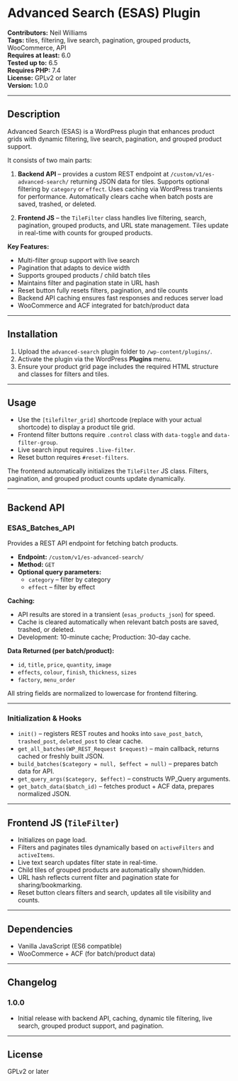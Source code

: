 # Advanced Search (ESAS) Plugin

**Contributors:** Neil Williams  
**Tags:** tiles, filtering, live search, pagination, grouped products, WooCommerce, API  
**Requires at least:** 6.0  
**Tested up to:** 6.5  
**Requires PHP:** 7.4  
**License:** GPLv2 or later  
**Version:** 1.0.0  

---

## Description

Advanced Search (ESAS) is a WordPress plugin that enhances product grids with dynamic filtering, live search, pagination, and grouped product support.  

It consists of two main parts:

1. **Backend API** – provides a custom REST endpoint at `/custom/v1/es-advanced-search/` returning JSON data for tiles. Supports optional filtering by `category` or `effect`. Uses caching via WordPress transients for performance. Automatically clears cache when batch posts are saved, trashed, or deleted.

2. **Frontend JS** – the `TileFilter` class handles live filtering, search, pagination, grouped products, and URL state management. Tiles update in real-time with counts for grouped products.

**Key Features:**

- Multi-filter group support with live search  
- Pagination that adapts to device width  
- Supports grouped products / child batch tiles  
- Maintains filter and pagination state in URL hash  
- Reset button fully resets filters, pagination, and tile counts  
- Backend API caching ensures fast responses and reduces server load  
- WooCommerce and ACF integrated for batch/product data  

---

## Installation

1. Upload the `advanced-search` plugin folder to `/wp-content/plugins/`.  
2. Activate the plugin via the WordPress **Plugins** menu.  
3. Ensure your product grid page includes the required HTML structure and classes for filters and tiles.  

---

## Usage

- Use the `[tilefilter_grid]` shortcode (replace with your actual shortcode) to display a product tile grid.  
- Frontend filter buttons require `.control` class with `data-toggle` and `data-filter-group`.  
- Live search input requires `.live-filter`.  
- Reset button requires `#reset-filters`.  

The frontend automatically initializes the `TileFilter` JS class. Filters, pagination, and grouped product counts update dynamically.  

---

## Backend API

### ESAS_Batches_API

Provides a REST API endpoint for fetching batch products.

- **Endpoint:** `/custom/v1/es-advanced-search/`  
- **Method:** `GET`  
- **Optional query parameters:**  
  - `category` – filter by category  
  - `effect` – filter by effect  

**Caching:**

- API results are stored in a transient (`esas_products_json`) for speed.  
- Cache is cleared automatically when relevant batch posts are saved, trashed, or deleted.  
- Development: 10-minute cache; Production: 30-day cache.  

**Data Returned (per batch/product):**

- `id`, `title`, `price`, `quantity`, `image`  
- `effects`, `colour`, `finish`, `thickness`, `sizes`  
- `factory`, `menu_order`  

All string fields are normalized to lowercase for frontend filtering.

---

### Initialization & Hooks

- `init()` – registers REST routes and hooks into `save_post_batch`, `trashed_post`, `deleted_post` to clear cache.  
- `get_all_batches(WP_REST_Request $request)` – main callback, returns cached or freshly built JSON.  
- `build_batches($category = null, $effect = null)` – prepares batch data for API.  
- `get_query_args($category, $effect)` – constructs WP_Query arguments.  
- `get_batch_data($batch_id)` – fetches product + ACF data, prepares normalized JSON.  

---

## Frontend JS (`TileFilter`)

- Initializes on page load.  
- Filters and paginates tiles dynamically based on `activeFilters` and `activeItems`.  
- Live text search updates filter state in real-time.  
- Child tiles of grouped products are automatically shown/hidden.  
- URL hash reflects current filter and pagination state for sharing/bookmarking.  
- Reset button clears filters and search, updates all tile visibility and counts.  

---

## Dependencies

- Vanilla JavaScript (ES6 compatible)  
- WooCommerce + ACF (for batch/product data)  

---

## Changelog

### 1.0.0
- Initial release with backend API, caching, dynamic tile filtering, live search, grouped product support, and pagination.

---

## License

GPLv2 or later
